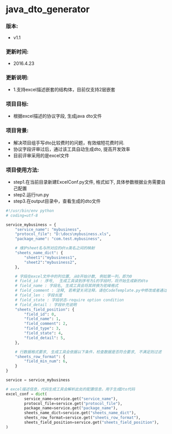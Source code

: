 # java_dto_generator
### 版本:
  * v1.1 

### 更新时间:
  * 2016.4.23
  
### 更新说明:
  * 1.支持excel描述嵌套的结构体，目前仅支持2层嵌套

### 项目目标:
  * 根据excel描述的协议字段, 生成java dto文件

### 项目背景:
  * 解决项目组手写dto比较费时的问题，有效缩短花费时间. 
  * 协议字段评审过后，通过该工具自动生成dto, 提高开发效率
  * 目前评审采用的是excel文件

### 项目使用方法:
  * step1.在当前目录新建ExcelConf.py文件, 格式如下, 具体参数根据业务需要自己配置
  * step2.运行run.py
  * step3.在output目录中，查看生成的dto文件
```python
#!/usr/bin/env python
# coding=utf-8

service_mybusiness = {
    "service_name": "mybusiness",
    "protocol_file": "D:\docs\mybusiness.xls",
    "package_name": "com.test.mybusiness",

    # 维护sheet名与所对应的dto类名之间的映射
    "sheets_name_dict": {
        "sheet1":"mybusiness1",
        "sheet2":"mybusiness2",
    },

    # 字段在excel文件中的列位置, 从0开始计数, 例如第一列，即为0
    # field_id : 序号,  生成工具读到序号为1的字段时，将开始生成新的dto
    # field_name : 字段名, 生成工具会将其转换为驼峰格式
    # field_comment : 注释, 若希望关闭注释，请在CodeTemplate.py中修改或者通过set_option_comment修改
    # field_len : 字段长度
    # field_state : 字段状态-require option condition
    # field_detail : 字段补充说明
    "sheets_field_position": {
        "field_id": 0,
        "field_name": 1,
        "field_comment": 2,
        "field_type": 3,
        "field_state": 4,
        "field_detail": 5,
    },

    # 行数据格式要求, 生成工具会依据以下条件，检查数据是否符合要求, 不满足则过滤
    "sheets_row_format": {
        "field_min_num": 6,
    }
}

service = service_mybusiness

# excel描述信息，代码生成工具会解析此处的配置信息，用于生成Dto代码
excel_conf = dict(
        service_name=service.get("service_name"),
        protocol_file=service.get("protocol_file"),
        package_name=service.get("package_name"),
        sheets_name_dict=service.get("sheets_name_dict"),
        sheets_row_format=service.get("sheets_row_format"),
        sheets_field_position=service.get("sheets_field_position"),
)
```
